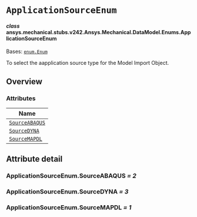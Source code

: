 # `ApplicationSourceEnum`



#### *class* ansys.mechanical.stubs.v242.Ansys.Mechanical.DataModel.Enums.ApplicationSourceEnum

Bases: [`enum.Enum`](https://docs.python.org/3/library/enum.html#enum.Enum)

To select the aapplication source type for the Model Import Object.

<!-- !! processed by numpydoc !! -->

<a id="overview"></a>

## Overview

### Attributes

| Name |
| --------------------------------------------------------- |
| [`SourceABAQUS`](#ApplicationSourceEnum.SourceABAQUS) |
| [`SourceDYNA`](#ApplicationSourceEnum.SourceDYNA) |
| [`SourceMAPDL`](#ApplicationSourceEnum.SourceMAPDL) |

<a id="attribute-detail"></a>

## Attribute detail

<a id="ApplicationSourceEnum.SourceABAQUS"></a>

### ApplicationSourceEnum.SourceABAQUS *= 2*

<a id="ApplicationSourceEnum.SourceDYNA"></a>

### ApplicationSourceEnum.SourceDYNA *= 3*

<a id="ApplicationSourceEnum.SourceMAPDL"></a>

### ApplicationSourceEnum.SourceMAPDL *= 1*


